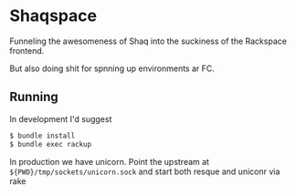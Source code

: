 Shaqspace
==

Funneling the awesomeness of Shaq into the suckiness of the Rackspace frontend.

But also doing shit for spnning up environments ar FC.

Running
--

In development I'd suggest 

```bash
$ bundle install
$ bundle exec rackup
```

In production we have unicorn. Point the upstream at `${PWD}/tmp/sockets/unicorn.sock` and start both resque and uniconr via rake
